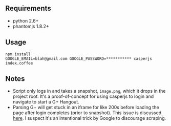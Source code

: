## Requirements

* python 2.6+
* phantomjs 1.8.2+

## Usage

    npm install
    GOOGLE_EMAIL=blah@gmail.com GOOGLE_PASSWORD=*********** casperjs index.coffee

## Notes

* Script only logs in and takes a snapshot, `image.png`, which it drops
  in the project root. It's a proof-of-concept for using casperjs to
login and navigate to start a G+ Hangout.
* Parsing G+ will get stuck in an iframe for like 200s before loading
  the page after login completes (prior to snapshot). This issue is
discussed [here][iframe-boobietrap]. I suspect it's an intentional trick
by Google to discourage scraping.

<!-- Links -->
   [iframe-boobietrap]: https://groups.google.com/forum/#!topic/casperjs/h63dOPDkL-w
